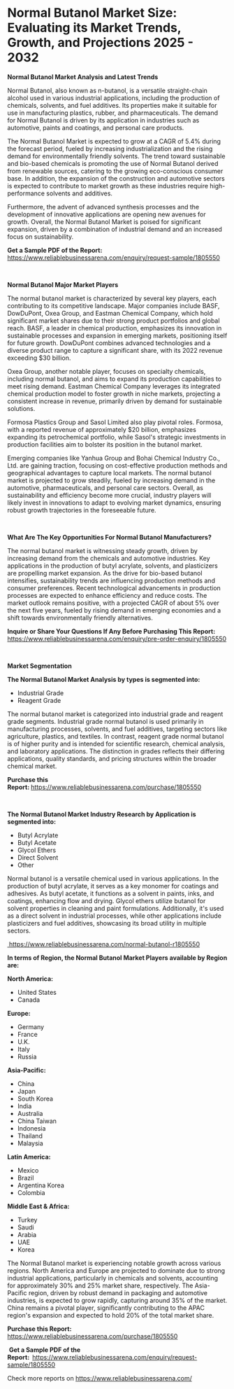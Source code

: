 <p><h1>Normal Butanol Market Size: Evaluating its Market Trends, Growth, and Projections 2025 - 2032</h1></p><p><strong>Normal Butanol Market Analysis and Latest Trends</strong></p>
<p><p>Normal Butanol, also known as n-butanol, is a versatile straight-chain alcohol used in various industrial applications, including the production of chemicals, solvents, and fuel additives. Its properties make it suitable for use in manufacturing plastics, rubber, and pharmaceuticals. The demand for Normal Butanol is driven by its application in industries such as automotive, paints and coatings, and personal care products.</p><p>The Normal Butanol Market is expected to grow at a CAGR of 5.4% during the forecast period, fueled by increasing industrialization and the rising demand for environmentally friendly solvents. The trend toward sustainable and bio-based chemicals is promoting the use of Normal Butanol derived from renewable sources, catering to the growing eco-conscious consumer base. In addition, the expansion of the construction and automotive sectors is expected to contribute to market growth as these industries require high-performance solvents and additives.</p><p>Furthermore, the advent of advanced synthesis processes and the development of innovative applications are opening new avenues for growth. Overall, the Normal Butanol Market is poised for significant expansion, driven by a combination of industrial demand and an increased focus on sustainability.</p></p>
<p><strong>Get a Sample PDF of the Report:&nbsp;</strong> <a href="https://www.reliablebusinessarena.com/enquiry/request-sample/1805550?utm_campaign=3580&utm_medium=2&utm_source=Github&utm_content=ia&utm_term=01042025&utm_id=normal-butanol">https://www.reliablebusinessarena.com/enquiry/request-sample/1805550</a></p>
<p>&nbsp;</p>
<p><strong>Normal Butanol Major Market Players</strong></p>
<p><p>The normal butanol market is characterized by several key players, each contributing to its competitive landscape. Major companies include BASF, DowDuPont, Oxea Group, and Eastman Chemical Company, which hold significant market shares due to their strong product portfolios and global reach. BASF, a leader in chemical production, emphasizes its innovation in sustainable processes and expansion in emerging markets, positioning itself for future growth. DowDuPont combines advanced technologies and a diverse product range to capture a significant share, with its 2022 revenue exceeding $30 billion.</p><p>Oxea Group, another notable player, focuses on specialty chemicals, including normal butanol, and aims to expand its production capabilities to meet rising demand. Eastman Chemical Company leverages its integrated chemical production model to foster growth in niche markets, projecting a consistent increase in revenue, primarily driven by demand for sustainable solutions.</p><p>Formosa Plastics Group and Sasol Limited also play pivotal roles. Formosa, with a reported revenue of approximately $20 billion, emphasizes expanding its petrochemical portfolio, while Sasol's strategic investments in production facilities aim to bolster its position in the butanol market. </p><p>Emerging companies like Yanhua Group and Bohai Chemical Industry Co., Ltd. are gaining traction, focusing on cost-effective production methods and geographical advantages to capture local markets. The normal butanol market is projected to grow steadily, fueled by increasing demand in the automotive, pharmaceuticals, and personal care sectors. Overall, as sustainability and efficiency become more crucial, industry players will likely invest in innovations to adapt to evolving market dynamics, ensuring robust growth trajectories in the foreseeable future.</p></p>
<p>&nbsp;</p>
<p><strong>What Are The Key Opportunities For Normal Butanol Manufacturers?</strong></p>
<p><p>The normal butanol market is witnessing steady growth, driven by increasing demand from the chemicals and automotive industries. Key applications in the production of butyl acrylate, solvents, and plasticizers are propelling market expansion. As the drive for bio-based butanol intensifies, sustainability trends are influencing production methods and consumer preferences. Recent technological advancements in production processes are expected to enhance efficiency and reduce costs. The market outlook remains positive, with a projected CAGR of about 5% over the next five years, fueled by rising demand in emerging economies and a shift towards environmentally friendly alternatives.</p></p>
<p><strong>Inquire or Share Your Questions If Any Before Purchasing This Report:</strong> <a href="https://www.reliablebusinessarena.com/enquiry/pre-order-enquiry/1805550?utm_campaign=3580&utm_medium=2&utm_source=Github&utm_content=ia&utm_term=01042025&utm_id=normal-butanol">https://www.reliablebusinessarena.com/enquiry/pre-order-enquiry/1805550</a></p>
<p>&nbsp;</p>
<p><strong>Market Segmentation</strong></p>
<p><strong>The Normal Butanol Market Analysis by types is segmented into:</strong></p>
<p><ul><li>Industrial Grade</li><li>Reagent Grade</li></ul></p>
<p><p>The normal butanol market is categorized into industrial grade and reagent grade segments. Industrial grade normal butanol is used primarily in manufacturing processes, solvents, and fuel additives, targeting sectors like agriculture, plastics, and textiles. In contrast, reagent grade normal butanol is of higher purity and is intended for scientific research, chemical analysis, and laboratory applications. The distinction in grades reflects their differing applications, quality standards, and pricing structures within the broader chemical market.</p></p>
<p><strong>Purchase this Report:&nbsp;</strong><a href="https://www.reliablebusinessarena.com/purchase/1805550?utm_campaign=3580&utm_medium=2&utm_source=Github&utm_content=ia&utm_term=01042025&utm_id=normal-butanol">https://www.reliablebusinessarena.com/purchase/1805550</a></p>
<p>&nbsp;</p>
<p><strong>The Normal Butanol Market Industry Research by Application is segmented into:</strong></p>
<p><ul><li>Butyl Acrylate</li><li>Butyl Acetate</li><li>Glycol Ethers</li><li>Direct Solvent</li><li>Other</li></ul></p>
<p><p>Normal butanol is a versatile chemical used in various applications. In the production of butyl acrylate, it serves as a key monomer for coatings and adhesives. As butyl acetate, it functions as a solvent in paints, inks, and coatings, enhancing flow and drying. Glycol ethers utilize butanol for solvent properties in cleaning and paint formulations. Additionally, it's used as a direct solvent in industrial processes, while other applications include plasticizers and fuel additives, showcasing its broad utility in multiple sectors.</p></p>
<p><a href="https://www.reliablebusinessarena.com/normal-butanol-r1805550?utm_campaign=3580&utm_medium=2&utm_source=Github&utm_content=ia&utm_term=01042025&utm_id=normal-butanol">&nbsp;https://www.reliablebusinessarena.com/normal-butanol-r1805550</a></p>
<p><strong>In terms of Region, the Normal Butanol Market Players available by Region are:</strong></p>
<p>
    <p> <strong> North America: </strong>
        <ul>
            <li>United States</li>
            <li>Canada</li>
        </ul>
        </p> 
    <p> <strong> Europe: </strong>
        <ul>
            <li>Germany</li>
            <li>France</li>
            <li>U.K.</li>
            <li>Italy</li>
            <li>Russia</li>
        </ul>
        </p> 
    <p> <strong> Asia-Pacific: </strong>
        <ul>
            <li>China</li>
            <li>Japan</li>
            <li>South Korea</li>
            <li>India</li>
            <li>Australia</li>
            <li>China Taiwan</li>
            <li>Indonesia</li>
            <li>Thailand</li>
            <li>Malaysia</li>
        </ul>
        </p> 
    <p> <strong> Latin America: </strong>
        <ul>
            <li>Mexico</li>
            <li>Brazil</li>
            <li>Argentina Korea</li>
            <li>Colombia</li>
        </ul>
        </p> 
    <p> <strong> Middle East & Africa: </strong>
        <ul>
            <li>Turkey</li>
            <li>Saudi</li>
            <li>Arabia</li>
            <li>UAE</li>
            <li>Korea</li>
        </ul>
    </p>
    </p>
<p><p>The Normal Butanol market is experiencing notable growth across various regions. North America and Europe are projected to dominate due to strong industrial applications, particularly in chemicals and solvents, accounting for approximately 30% and 25% market share, respectively. The Asia-Pacific region, driven by robust demand in packaging and automotive industries, is expected to grow rapidly, capturing around 35% of the market. China remains a pivotal player, significantly contributing to the APAC region's expansion and expected to hold 20% of the total market share.</p></p>
<p><strong>Purchase this Report: </strong><a href="https://www.reliablebusinessarena.com/purchase/1805550?utm_campaign=3580&utm_medium=2&utm_source=Github&utm_content=ia&utm_term=01042025&utm_id=normal-butanol">https://www.reliablebusinessarena.com/purchase/1805550</a></p>
<p>&nbsp;<strong>Get a Sample PDF of the Report:&nbsp;&nbsp;</strong><a href="https://www.reliablebusinessarena.com/enquiry/request-sample/1805550?utm_campaign=3580&utm_medium=2&utm_source=Github&utm_content=ia&utm_term=01042025&utm_id=normal-butanol">https://www.reliablebusinessarena.com/enquiry/request-sample/1805550</a></p>
<p><strong></strong></p>
<p>Check more reports on <a href="https://www.reliablebusinessarena.com/?utm_campaign=3580&utm_medium=2&utm_source=Github&utm_content=ia&utm_term=01042025&utm_id=normal-butanol">https://www.reliablebusinessarena.com/</a></p>